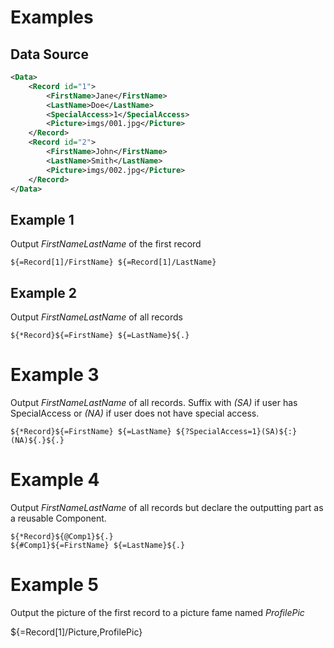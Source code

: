 # Examples

## Data Source

```xml
<Data>
    <Record id="1">
        <FirstName>Jane</FirstName>
        <LastName>Doe</LastName>
        <SpecialAccess>1</SpecialAccess>
        <Picture>imgs/001.jpg</Picture>
    </Record>
    <Record id="2">
        <FirstName>John</FirstName>
        <LastName>Smith</LastName>
        <Picture>imgs/002.jpg</Picture>
    </Record>
</Data>
```

## Example 1
Output _FirstName<SPACE>LastName_ of the first record

```
${=Record[1]/FirstName} ${=Record[1]/LastName}
```

## Example 2
Output _FirstName<SPACE>LastName_ of all records

```
${*Record}${=FirstName} ${=LastName}${.}
```

# Example 3
Output _FirstName<SPACE>LastName_ of all records. Suffix with _(SA)_ if user has SpecialAccess or _(NA)_ if user does not have special access.

```
${*Record}${=FirstName} ${=LastName} ${?SpecialAccess=1}(SA)${:}(NA)${.}${.}
```

# Example 4
Output _FirstName<SPACE>LastName_ of all records but declare the outputting part as a reusable Component.

```
${*Record}${@Comp1}${.}
${#Comp1}${=FirstName} ${=LastName}${.}
```

# Example 5

Output the picture of the first record to a picture fame named _ProfilePic_

${=Record[1]/Picture,ProfilePic}